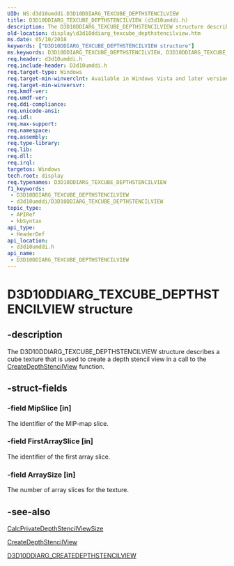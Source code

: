 ```yaml
---
UID: NS:d3d10umddi.D3D10DDIARG_TEXCUBE_DEPTHSTENCILVIEW
title: D3D10DDIARG_TEXCUBE_DEPTHSTENCILVIEW (d3d10umddi.h)
description: The D3D10DDIARG_TEXCUBE_DEPTHSTENCILVIEW structure describes a cube texture that is used to create a depth stencil view in a call to the CreateDepthStencilView function.
old-location: display\d3d10ddiarg_texcube_depthstencilview.htm
ms.date: 05/10/2018
keywords: ["D3D10DDIARG_TEXCUBE_DEPTHSTENCILVIEW structure"]
ms.keywords: D3D10DDIARG_TEXCUBE_DEPTHSTENCILVIEW, D3D10DDIARG_TEXCUBE_DEPTHSTENCILVIEW structure [Display Devices], UMDisplayDriver_Dx10param_Structs_95c96af9-bece-4fbe-ab6c-b8184828aa8d.xml, d3d10umddi/D3D10DDIARG_TEXCUBE_DEPTHSTENCILVIEW, display.d3d10ddiarg_texcube_depthstencilview
req.header: d3d10umddi.h
req.include-header: D3d10umddi.h
req.target-type: Windows
req.target-min-winverclnt: Available in Windows Vista and later versions of the Windows operating systems.
req.target-min-winversvr: 
req.kmdf-ver: 
req.umdf-ver: 
req.ddi-compliance: 
req.unicode-ansi: 
req.idl: 
req.max-support: 
req.namespace: 
req.assembly: 
req.type-library: 
req.lib: 
req.dll: 
req.irql: 
targetos: Windows
tech.root: display
req.typenames: D3D10DDIARG_TEXCUBE_DEPTHSTENCILVIEW
f1_keywords:
 - D3D10DDIARG_TEXCUBE_DEPTHSTENCILVIEW
 - d3d10umddi/D3D10DDIARG_TEXCUBE_DEPTHSTENCILVIEW
topic_type:
 - APIRef
 - kbSyntax
api_type:
 - HeaderDef
api_location:
 - d3d10umddi.h
api_name:
 - D3D10DDIARG_TEXCUBE_DEPTHSTENCILVIEW
---
```


# D3D10DDIARG_TEXCUBE_DEPTHSTENCILVIEW structure


## -description

The D3D10DDIARG_TEXCUBE_DEPTHSTENCILVIEW structure describes a cube texture that is used to create a depth stencil view in a call to the <a href="/windows-hardware/drivers/ddi/d3d10umddi/nc-d3d10umddi-pfnd3d10ddi_createdepthstencilview">CreateDepthStencilView</a> function.

## -struct-fields

### -field MipSlice [in]

The identifier of the MIP-map slice.

### -field FirstArraySlice [in]

The identifier of the first array slice.

### -field ArraySize [in]

The number of array slices for the texture.

## -see-also

<a href="/windows-hardware/drivers/ddi/d3d10umddi/nc-d3d10umddi-pfnd3d10ddi_calcprivatedepthstencilviewsize">CalcPrivateDepthStencilViewSize</a>



<a href="/windows-hardware/drivers/ddi/d3d10umddi/nc-d3d10umddi-pfnd3d10ddi_createdepthstencilview">CreateDepthStencilView</a>



<a href="/windows-hardware/drivers/ddi/d3d10umddi/ns-d3d10umddi-d3d10ddiarg_createdepthstencilview">D3D10DDIARG_CREATEDEPTHSTENCILVIEW</a>
